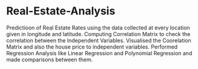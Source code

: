 # Real-Estate-Analysis
Predictioon of Real Estate Rates using the data collected at every location given in longitude and latitude.
Computing Correlation Matrix to check the correlation between the Independent Variables.
Visualised the Coorelation Matrix and also the house price to independent variables.
Performed Regression Analysis like Linear Regression and Polynomial Regression and made comparisons between them.
